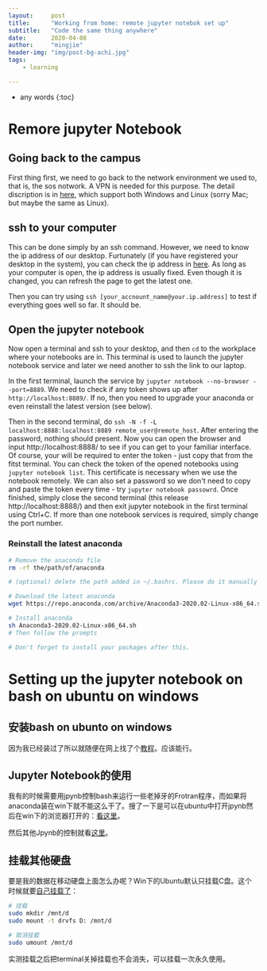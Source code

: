 ```yaml
---
layout:     post
title:      "Working from home: remote jupyter notebok set up"
subtitle:   "Code the same thing anywhere"
date:       2020-04-08
author:     "mingjie"
header-img: "img/post-bg-achi.jpg"
tags:
    - learning

---
```


* any words
{:toc}

# Remore jupyter Notebook

## Going back to the campus

First thing first, we need to go back to the network environment we used to, that is, the sos notwork.
A VPN is needed for this purpose.
The detail discription is in [here](http://jimubu.adm.s.u-tokyo.ac.jp/public/index.php/VPN_connection_service), which support both Windows and Linux (sorry Mac; but maybe the same as Linux).

## ssh to your computer

This can be done simply by an ssh command.
However, we need to know the ip address of our desktop.
Furtunately (if you have registered your desktop in the system), you can check the ip address in [here](https://dhcp.adm.s.u-tokyo.ac.jp/user/host).
As long as your computer is open, the ip address is usually fixed.
Even though it is changed, you can refresh the page to get the latest one.

Then you can try using `ssh [your_accnount_name@your.ip.address]` to test if everything goes well so far.
It should be.

## Open the jupyter notebook

Now open a terminal and ssh to your desktop, and then `cd` to the workplace where your notebooks are in.
This terminal is used to launch the jupyter notebook service and later we need another to ssh the link to our laptop.

In the first terminal, launch the service by `jupyter notebook --no-browser --port=8889`.
We need to check if any token shows up after `http://localhost:8889/`.
If no, then you need to upgrade your anaconda or even reinstall the latest version (see below).

Then in the second terminal, do `ssh -N -f -L localhost:8888:localhost:8889 remote_user@remote_host`.
After entering the password, nothing should present.
Now you can open the browser and input http://localhost:8888/ to see if you can get to your familiar interface.
Of course, your will be required to enter the token - just copy that from the fitst terminal.
You can check the token of the opened notebooks using `jupyter notebook list`.
This certificate is necessary when we use the notebook remotely.
We can also set a password so we don't need to copy and paste the token every time - try `jupyter notebook passowrd`.
Once finished, simply close the second terminal (this release http://localhost:8888/) and then exit jupyter notebook in the first terminal using Ctrl+C.
If more than one notebook services is required, simply change the port number.

### Reinstall the latest anaconda

```sh
# Remove the anaconda file
rm -rf the/path/of/anaconda

# (optional) delete the path added in ~/.bashrc. Please do it manually and use vim to open .bashrc

# Download the latest anaconda
wget https://repo.anaconda.com/archive/Anaconda3-2020.02-Linux-x86_64.sh

# Install anaconda
sh Anaconda3-2020.02-Linux-x86_64.sh
# Then follow the prompts

# Don't forget to install your packages after this.
```

# Setting up the jupyter notebook on bash on ubuntu on windows

## 安装bash on ubunto on windows

因为我已经装过了所以就随便在网上找了个[教程](https://itsfoss.com/install-bash-on-windows/)。应该能行。

## Jupyter Notebook的使用

我有的时候需要用jpynb控制bash来运行一些老掉牙的Frotran程序，而如果将anaconda装在win下就不能这么干了。搜了一下是可以在ubuntu中打开jpynb然后在win下的浏览器打开的：[看这里](https://medium.com/@sayanghosh_49221/jupyter-notebook-in-windows-subsystem-for-linux-wsl-f075f7ec8691)。

然后其他Jpynb的控制就看[这里](https://mingjiejian.github.io/2018/01/29/jpynb/)。

## 挂载其他硬盘

要是我的数据在移动硬盘上面怎么办呢？Win下的Ubuntu默认只挂载C盘。这个时候就要[自己挂载了](https://superuser.com/questions/1114341/windows-10-ubuntu-bash-shell-how-do-i-mount-other-windows-drives)：

```bash
# 挂载
sudo mkdir /mnt/d
sudo mount -t drvfs D: /mnt/d

# 取消挂载
sudo umount /mnt/d
```

实测挂载之后把terminal关掉挂载也不会消失，可以挂载一次永久使用。
